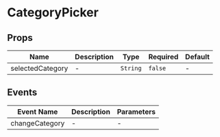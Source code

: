 # CategoryPicker

## Props

<!-- @vuese:CategoryPicker:props:start -->
|Name|Description|Type|Required|Default|
|---|---|---|---|---|
|selectedCategory|-|`String`|`false`|-|

<!-- @vuese:CategoryPicker:props:end -->


## Events

<!-- @vuese:CategoryPicker:events:start -->
|Event Name|Description|Parameters|
|---|---|---|
|changeCategory|-|-|

<!-- @vuese:CategoryPicker:events:end -->


